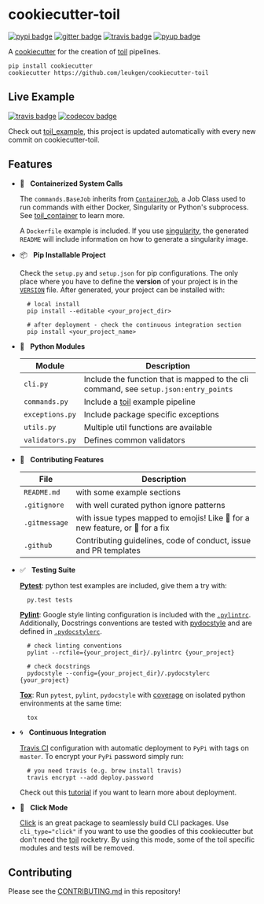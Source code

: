 # cookiecutter-toil

[![pypi badge][pypi_badge]][pypi_base]
[![gitter badge][gitter_badge]][gitter_base]
[![travis badge][travis_badge]][travis_base]
[![pyup badge][pyup_badge]][pyup_base]

A [cookiecutter] for the creation of [toil] pipelines.

    pip install cookiecutter
    cookiecutter https://github.com/leukgen/cookiecutter-toil

## Live Example

[![travis badge][example_travis_badge]][example_travis_base]
[![codecov badge][example_codecov_badge]][example_codecov_base]

Check out [toil_example], this project is updated automatically with every new commit on cookiecutter-toil.

## Features

* 🐳 &nbsp; **Containerized System Calls**

    The `commands.BaseJob` inherits from [`ContainerJob`][toil_container], a Job Class used to run commands with either Docker, Singularity or Python's subprocess. See [toil_container] to learn more.

    A `Dockerfile` example is included. If you use [singularity], the generated `README` will include information on how to generate a singularity image.

* 📦 &nbsp; **Pip Installable Project**

    Check the `setup.py` and `setup.json` for pip configurations. The only place where you have to define the **version** of your project is in the [`VERSION`] file. After generated, your project can be installed with:

        # local install
        pip install --editable <your_project_dir>

        # after deployment - check the continuous integration section
        pip install <your_project_name>

* 🍉 &nbsp; **Python Modules**

    | Module          | Description                                                                           |
    | --------------- | ------------------------------------------------------------------------------------- |
    | `cli.py`        | Include the function that is mapped to the cli command, see `setup.json:entry_points` |
    | `commands.py`   | Include a [toil] example pipeline                                                     |
    | `exceptions.py` | Include package specific exceptions                                                   |
    | `utils.py`      | Multiple util functions are available                                                 |
    | `validators.py` | Defines common validators                                                             |

* 🚧 &nbsp; **Contributing Features**

    | File          | Description                                                                   |
    | ------------- | ----------------------------------------------------------------------------- |
    | `README.md`   | with some example sections                                                    |
    | `.gitignore`  | with well curated python ignore patterns                                      |
    | `.gitmessage` | with issue types mapped to emojis! Like 🚀 for a new feature, or 🐛 for a fix |
    | `.github`     | Contributing guidelines, code of conduct, issue and PR templates              |

* ✅ &nbsp; **Testing Suite**

    **[Pytest]**: python test examples are included, give them a try with:

        py.test tests

    **[Pylint]**: Google style linting configuration is included with the [`.pylintrc`]. Additionally, Docstrings conventions are tested with [pydocstyle] and are defined in [`.pydocstylerc`].

        # check linting conventions
        pylint --rcfile={your_project_dir}/.pylintrc {your_project}

        # check docstrings
        pydocstyle --config={your_project_dir}/.pydocstylerc {your_project}

    **[Tox]**: Run `pytest`, `pylint`, `pydocstyle` with [coverage] on isolated python environments at the same time:

        tox

* 🌀 &nbsp; **Continuous Integration**

    [Travis CI] configuration with automatic deployment to `PyPi` with tags on `master`. To encrypt your `PyPi` password simply run:

        # you need travis (e.g. brew install travis)
        travis encrypt --add deploy.password

    Check out this [tutorial][travis_deploy] if you want to learn more about deployment.

* 🐁 &nbsp; **Click Mode**

    [Click] is an great package to seamlessly build CLI packages. Use `cli_type="click"` if you want to use the goodies of this cookiecutter but don't need the [toil] rocketry. By using this mode, some of the toil specific modules and tests will be removed.

## Contributing

Please see the [CONTRIBUTING.md](.github/CONTRIBUTING.md) in this repository!

<!-- References -->
[`.pydocstylerc`]: {{cookiecutter.project_slug}}/.pydocstylerc
[`.pylintrc`]: {{cookiecutter.project_slug}}/.pylintrc
[`VERSION`]: https://packaging.python.org/guides/single-sourcing-package-version/
[click]: http://click.pocoo.org/6/
[cookiecutter]: https://github.com/audreyr/cookiecutter
[covenant]: http://contributor-covenant.org/version/1/4/
[coverage]: https://coverage.readthedocs.io
[pydocstyle]: http://www.pydocstyle.org/en
[pylint]: https://www.pylint.org/
[pytest-env]: https://github.com/MobileDynasty/pytest-env
[pytest]: https://docs.pytest.org/en/latest/
[singularity]: http://singularity.lbl.gov/
[toil_container]: https://github.com/leukgen/toil_container
[toil_example]: https://github.com/leukgen/toil_example
[toil]: http://toil.readthedocs.io/
[tox]: http://tox.readthedocs.io/
[travis ci]: https://travis-ci.org/
[travis_deploy]: https://docs.travis-ci.com/user/deployment/pypi/

<!-- Badges -->
[gitter_badge]: https://badges.gitter.im/leukgen/cookiecutter-toil/Lobby.svg
[gitter_base]: https://gitter.im/leukgen/cookiecutter-toil
[pypi_badge]: https://img.shields.io/pypi/v/cookiecutter-toil.svg
[pypi_base]: https://pypi.python.org/pypi/cookiecutter-toil
[pyup_badge]: https://pyup.io/repos/github/leukgen/cookiecutter-toil/shield.svg
[pyup_base]: https://pyup.io/repos/github/leukgen/cookiecutter-toil/
[travis_badge]: https://img.shields.io/travis/leukgen/cookiecutter-toil.svg
[travis_base]: https://travis-ci.org/leukgen/cookiecutter-toil

<!-- toil example badges -->
[example_codecov_badge]: https://codecov.io/gh/leukgen/toil_example/branch/master/graph/badge.svg
[example_codecov_base]: https://codecov.io/gh/leukgen/toil_example
[example_travis_badge]: https://img.shields.io/travis/leukgen/toil_example.svg
[example_travis_base]: https://travis-ci.org/leukgen/toil_example
